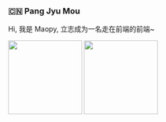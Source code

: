 ### :cn: Pang Jyu Mou

<p align="left">Hi, 我是 Maopy, 立志成为一名走在前端的前端~</p>

<p>
  <img
    src="https://github-readme-stats.vercel.app/api?username=maopy&show_icons=true&icon_color=fa8d3e&text_color=575f66&bg_color=fafafa&hide_title=true&title_color=f2ae49"
    height="150"
  />
  <img
    src="https://github-readme-stats.vercel.app/api/top-langs/?username=maopy&layout=compact&bg_color=fafafa&title_color=399ee6&hide=html"
    height="150"
  />
</p>
